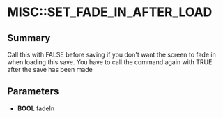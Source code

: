 # MISC::SET_FADE_IN_AFTER_LOAD

## Summary
Call this with FALSE before saving if you don't want the screen to fade in when loading this save. You have to call the command again with TRUE after the save has been made

## Parameters
* **BOOL** fadeIn